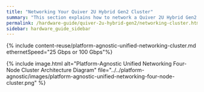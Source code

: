 ```yaml
---
title: "Networking Your Quiver 2U Hybrid Gen2 Cluster"
summary: "This section explains how to network a Quiver 2U Hybrid Gen2 cluster."
permalink: /hardware-guide/quiver-2u-hybrid-gen2/networking-cluster.html
sidebar: hardware_guide_sidebar
---
```


{% include content-reuse/platform-agnostic-unified-networking-cluster.md ethernetSpeed="25 Gbps or 100 Gbps"%}

{% include image.html alt="Platform-Agnostic Unified Networking Four-Node Cluster Architecture Diagram" file="../../platform-agnostic/images/platform-agnostic-unified-networking-four-node-cluster.png" %}
